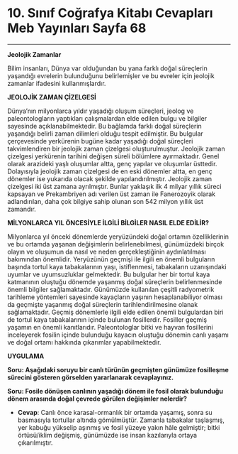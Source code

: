 # 10. Sınıf Coğrafya Kitabı Cevapları Meb Yayınları Sayfa 68

---

**Jeolojik Zamanlar**

 Bilim insanları, Dünya var olduğundan bu yana farklı doğal süreçlerin yaşandığı evrelerin bulunduğunu belirlemişler ve bu evreler için jeolojik zamanlar ifadesini kullanmışlardır.

**JEOLOJİK ZAMAN ÇİZELGESİ**

Dünya’nın milyonlarca yıldır yaşadığı oluşum süreçleri, jeolog ve paleontologların yaptıkları çalışmalardan elde edilen bulgu ve bilgiler sayesinde açıklanabilmektedir. Bu bağlamda farklı doğal süreçlerin yaşandığı belirli zaman dilimleri olduğu tespit edilmiştir. Bu bulgular çerçevesinde yerkürenin bugüne kadar yaşadığı doğal süreçleri takvimlendiren bir jeolojik zaman çizelgesi oluşturulmuştur. Jeolojik zaman çizelgesi yerkürenin tarihini değişen süreli bölümlere ayırmaktadır. Genel olarak arazideki yaşlı oluşumlar altta, genç yapılar ve oluşumlar üsttedir. Dolayısıyla jeolojik zaman çizelgesi de en eski dönemler altta, en genç dönemler ise yukarıda olacak şekilde yapılandırılmıştır. Jeolojik zaman çizelgesi iki üst zamana ayrılmıştır. Bunlar yaklaşık ilk 4 milyar yıllık süreci kapsayan ve Prekambriyen adı verilen üst zaman ile Fanerozoyik olarak adlandırılan, daha çok bilgiye sahip olunan son 542 milyon yıllık üst zamandır.

**MİLYONLARCA YIL ÖNCESİYLE İLGİLİ BİLGİLER NASIL ELDE EDİLİR?**

Milyonlarca yıl önceki dönemlerde yeryüzündeki doğal ortamın özelliklerinin ve bu ortamda yaşanan değişimlerin belirlenebilmesi, günümüzdeki birçok olayın ve oluşumun da nasıl ve neden gerçekleştiğinin aydınlatılması bakımından önemlidir. Yeryüzünün geçmişi ile ilgili en önemli bulguların başında tortul kaya tabakalarının yaşı, istiflenmesi, tabakaların uzanışındaki uyumlar ve uyumsuzluklar gelmektedir. Bu bulgular her bir tortul kaya katmanının oluştuğu dönemde yaşanmış doğal süreçlerin belirlenmesinde önemli bilgiler sağlamaktadır. Günümüzde kullanılan çeşitli radyometrik tarihleme yöntemleri sayesinde kayaçların yaşının hesaplanabiliyor olması da geçmişte yaşanmış doğal süreçlerin tarihlendirilmesine olanak sağlamaktadır. Geçmiş dönemlerle ilgili elde edilen önemli bulgulardan biri de tortul kaya tabakalarının içinde bulunan fosillerdir. Fosiller geçmiş yaşamın en önemli kanıtlarıdır. Paleontologlar bitki ve hayvan fosillerini inceleyerek fosilin içinde bulunduğu kayacın oluştuğu dönemin canlı yaşamı ve doğal ortamı hakkında çıkarımlar yapabilmektedir.

**UYGULAMA**

**Soru: Aşağıdaki soruyu bir canlı türünün geçmişten günümüze fosilleşme sürecini gösteren görselden yararlanarak cevaplayınız.**

**Soru: Fosile dönüşen canlının yaşadığı dönem ile fosil olarak bulunduğu dönem arasında doğal çevrede görülen değişimler nelerdir?**

-   **Cevap**: Canlı önce karasal-ormanlık bir ortamda yaşamış, sonra su basmasıyla tortullar altında gömülmüştür. Zamanla tabakalar taşlaşmış, yer kabuğu yükselip aşınmış ve fosil yüzeye yakın hâle gelmiştir; bitki örtüsü/iklim değişmiş, günümüzde ise insan kazılarıyla ortaya çıkarılmıştır.